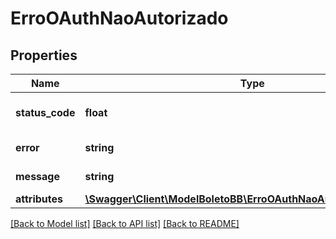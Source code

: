# ErroOAuthNaoAutorizado

## Properties
Name | Type | Description | Notes
------------ | ------------- | ------------- | -------------
**status_code** | **float** | Código do estado do erro. | [optional] 
**error** | **string** | Tipo do erro. | [optional] 
**message** | **string** | Mensagem do erro. | [optional] 
**attributes** | [**\Swagger\Client\ModelBoletoBB\ErroOAuthNaoAutorizadoAttributes**](ErroOAuthNaoAutorizadoAttributes.md) |  | [optional] 

[[Back to Model list]](../../README.md#documentation-for-models) [[Back to API list]](../../README.md#documentation-for-api-endpoints) [[Back to README]](../../README.md)

